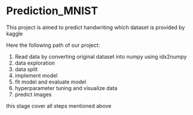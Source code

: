 # Prediction_MNIST
This project is aimed to predict handwriting which dataset is provided by kaggle

Here the following path of our project:
1. Read data by converting original dataset into numpy using idx2numpy
2. data exploration
3. data split
4. implement model
5. fit model and evaluate model
6. hyperparameter tuning  and visualize data
7. predict images

this stage cover all steps mentioned above
